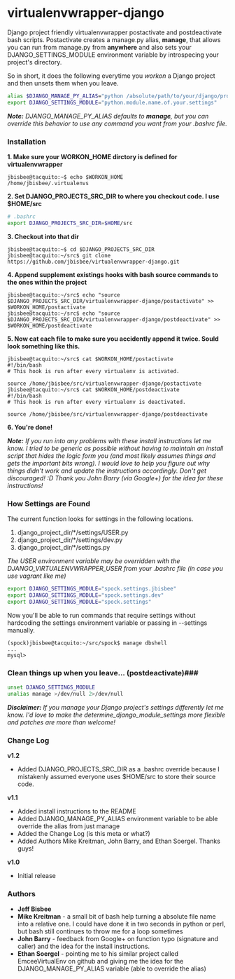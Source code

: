 # virtualenvwrapper-django #

Django project friendly virtualenvwrapper postactivate and postdeactivate bash scripts.  Postactivate creates a manage.py alias, **manage**, that allows you can run from manage.py from **anywhere** and also sets your DJANGO\_SETTINGS\_MODULE environment variable by introspecing your project's directory.

So in short, it does the following everytime you *workon* a Django project and then unsets them when you leave.

```bash
alias $DJANGO_MANAGE_PY_ALIAS="python /absolute/path/to/your/django/projects/manage.py"
export DJANGO_SETTINGS_MODULE="python.module.name.of.your.settings"
```

*__Note:__ DJANGO_MANAGE_PY_ALIAS defaults to __manage__, but you can override this behavior to use
any command you want from your .bashrc file.*

### Installation ###

**1. Make sure your WORKON_HOME dirctory is defined for virtualenvwrapper**

```console
jbisbee@tacquito:~$ echo $WORKON_HOME
/home/jbisbee/.virtualenvs
```

**2. Set DJANGO_PROJECTS_SRC_DIR to where you checkout code.  I use $HOME/src**

```bash
# .bashrc
export DJANGO_PROJECTS_SRC_DIR=$HOME/src
```

**3. Checkout into that dir**

```console
jbisbee@tacquito:~$ cd $DJANGO_PROJECTS_SRC_DIR
jbisbee@tacquito:~/src$ git clone https://github.com/jbisbee/virtualenvwrapper-django.git
```

**4. Append supplement existings hooks with bash source commands to the ones within the project**

```console
jbisbee@tacquito:~/src$ echo "source $DJANGO_PROJECTS_SRC_DIR/virtualenvwrapper-django/postactivate" >> $WORKON_HOME/postactivate
jbisbee@tacquito:~/src$ echo "source $DJANGO_PROJECTS_SRC_DIR/virtualenvwrapper-django/postdeactivate" >> $WORKON_HOME/postdeactivate
```

**5. Now cat each file to make sure you accidently append it twice. Sould look something like this.**

```console
jbisbee@tacquito:~/src$ cat $WORKON_HOME/postactivate
#!/bin/bash
# This hook is run after every virtualenv is activated.

source /home/jbisbee/src/virtualenvwrapper-django/postactivate
jbisbee@tacquito:~/src$ cat $WORKON_HOME/postdeactivate
#!/bin/bash
# This hook is run after every virtualenv is deactivated.

source /home/jbisbee/src/virtualenvwrapper-django/postdeactivate
```

**6. You're done!**

*__Note:__ If you run into any problems with these install instructions let me know.  I tried to be
generic as possible without having to maintain an install script that hides the logic form you (and
most likely assumes things and gets the important bits wrong).  I would love to help you figure out
why things didn't work and update the instructions accordingly.  Don't get discouraged! :D  Thank
you John Barry (via Google+) for the idea for these instructions!*

### How Settings are Found ###

The current function looks for settings in the following locations. 

1. django\_project\_dir/\*/settings/USER.py
2. django\_project\_dir/\*/settings/dev.py
3. django\_project\_dir/\*/settings.py

*The USER environment variable may be overridden with the DJANGO_VIRTUALENVWRAPPER_USER from your .bashrc file (in case you use vagrant like me)*

```bash
export DJANGO_SETTINGS_MODULE="spock.settings.jbisbee"
export DJANGO_SETTINGS_MODULE="spock.settings.dev"
export DJANGO_SETTINGS_MODULE="spock.settings"
```

Now you'll be able to run commands that require settings without hardcoding the settings environment variable or passing in --settings manually. 

```console
(spock)jbisbee@tacquito:~/src/spock$ manage dbshell
...
mysql>
```

### Clean things up when you leave... (postdeactivate)###

```bash
unset DJANGO_SETTINGS_MODULE
unalias manage >/dev/null 2>/dev/null
```

*__Disclaimer:__ If you manage your Django project's settings differently let me know. I'd love to make the determine_django_module_settings more flexible and patches are more than welcome!*

### Change Log ###

**v1.2**
* Added DJANGO_PROJECTS_SRC_DIR as a .bashrc override because I mistakenly assumed everyone
  uses $HOME/src to store their source code.

**v1.1**
* Added install instructions to the README
* Added DJANGO_MANAGE_PY_ALIAS environment variable to be able override the alias from just manage
* Added the Change Log (is this meta or what?)
* Added Authors Mike Kreitman, John Barry, and Ethan Soergel.  Thanks guys!

**v1.0**
* Initial release

### Authors ###

* **Jeff Bisbee**
* **Mike Kreitman** - a small bit of bash help turning a absolute file name into a relative one.  I
  could have done it in two seconds in python or perl, but bash still continues to throw me for a
  loop sometimes
* **John Barry** - feedback from Google+ on function typo (signature and caller) and the idea for the
  install instructions.
* **Ethan Soergel** - pointing me to his similar project called EmceeVirtualEnv on github and giving me
  the idea for the DJANGO_MANAGE_PY_ALIAS variable (able to override the alias)

